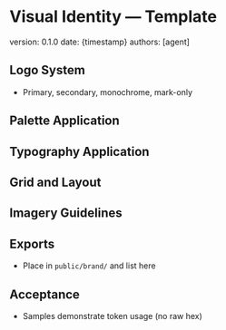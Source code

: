 # Visual Identity — Template

version: 0.1.0
date: {timestamp}
authors: [agent]

## Logo System
- Primary, secondary, monochrome, mark-only

## Palette Application

## Typography Application

## Grid and Layout

## Imagery Guidelines

## Exports
- Place in `public/brand/` and list here

## Acceptance
- Samples demonstrate token usage (no raw hex)
